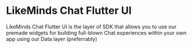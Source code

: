 # LikeMinds Chat Flutter UI

LikeMinds Chat Flutter UI is the layer of SDK that allows you to use our premade widgets for building full-blown Chat experiences within your own app using our Data layer (preferrably)
